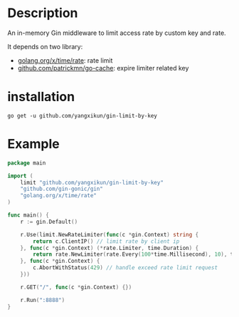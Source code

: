 # Description
An in-memory Gin middleware to limit access rate by custom key and rate.

It depends on two library:

* [golang.org/x/time/rate](https://godoc.org/golang.org/x/time/rate): rate limit
* [github.com/patrickmn/go-cache](https://github.com/patrickmn/go-cache): expire limiter related key

# installation

```
go get -u github.com/yangxikun/gin-limit-by-key
```

# Example

```go
package main

import (
    limit "github.com/yangxikun/gin-limit-by-key"
    "github.com/gin-gonic/gin"
    "golang.org/x/time/rate"
)

func main() {
	r := gin.Default()

	r.Use(limit.NewRateLimiter(func(c *gin.Context) string {
		return c.ClientIP() // limit rate by client ip
	}, func(c *gin.Context) (*rate.Limiter, time.Duration) {
		return rate.NewLimiter(rate.Every(100*time.Millisecond), 10), time.Hour // limit 10 qps/clientIp and permit bursts of at most 10 tokens, and the limiter liveness time duration is 1 hour
	}, func(c *gin.Context) {
		c.AbortWithStatus(429) // handle exceed rate limit request
	}))

	r.GET("/", func(c *gin.Context) {})

	r.Run(":8888")
}
```